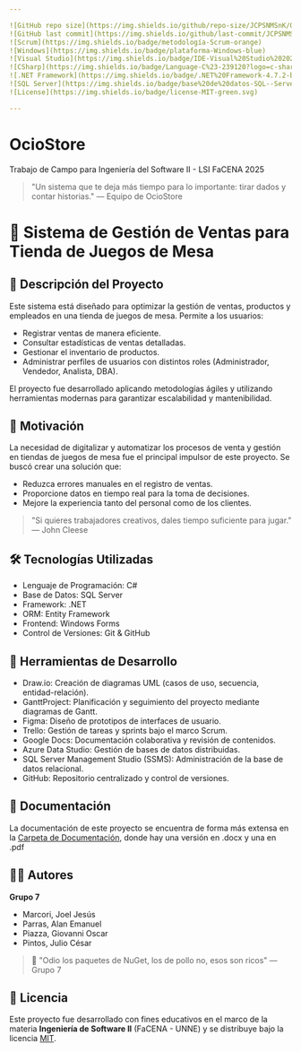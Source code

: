 ```yaml
---

![GitHub repo size](https://img.shields.io/github/repo-size/JCPSNMSnK/OcioStoreIngSoftII)
![GitHub last commit](https://img.shields.io/github/last-commit/JCPSNMSnK/OcioStoreIngSoftII)
![Scrum](https://img.shields.io/badge/metodología-Scrum-orange)
![Windows](https://img.shields.io/badge/plataforma-Windows-blue)
![Visual Studio](https://img.shields.io/badge/IDE-Visual%20Studio%202022-purple)
![CSharp](https://img.shields.io/badge/Language-C%23-239120?logo=c-sharp)
![.NET Framework](https://img.shields.io/badge/.NET%20Framework-4.7.2-blueviolet?logo=dotnet)
![SQL Server](https://img.shields.io/badge/base%20de%20datos-SQL--Server-red)
![License](https://img.shields.io/badge/license-MIT-green.svg)

---
```


# OcioStore


Trabajo de Campo para Ingeniería del Software II - LSI FaCENA 2025   

> "Un sistema que te deja más tiempo para lo importante: tirar dados y contar historias." — Equipo de OcioStore

# 🎲 Sistema de Gestión de Ventas para Tienda de Juegos de Mesa

## 📌 Descripción del Proyecto
Este sistema está diseñado para optimizar la gestión de ventas, productos y empleados en una tienda de juegos de mesa. Permite a los usuarios:

- Registrar ventas de manera eficiente.
- Consultar estadísticas de ventas detalladas.
- Gestionar el inventario de productos.
- Administrar perfiles de usuarios con distintos roles (Administrador, Vendedor, Analista, DBA).  

El proyecto fue desarrollado aplicando metodologías ágiles y utilizando herramientas modernas para garantizar escalabilidad y mantenibilidad.  



## 🧠 Motivación
La necesidad de digitalizar y automatizar los procesos de venta y gestión en tiendas de juegos de mesa fue el principal impulsor de este proyecto. Se buscó crear una solución que:

- Reduzca errores manuales en el registro de ventas.
- Proporcione datos en tiempo real para la toma de decisiones.
- Mejore la experiencia tanto del personal como de los clientes.  

> "Si quieres trabajadores creativos, dales tiempo suficiente para jugar."
— John Cleese


## 🛠️ Tecnologías Utilizadas
- Lenguaje de Programación: C#
- Base de Datos: SQL Server
- Framework: .NET
- ORM: Entity Framework
- Frontend: Windows Forms
- Control de Versiones: Git & GitHub  



## 🧰 Herramientas de Desarrollo
- Draw.io: Creación de diagramas UML (casos de uso, secuencia, entidad-relación).
- GanttProject: Planificación y seguimiento del proyecto mediante diagramas de Gantt.
- Figma: Diseño de prototipos de interfaces de usuario.
- Trello: Gestión de tareas y sprints bajo el marco Scrum.
- Google Docs: Documentación colaborativa y revisión de contenidos.
- Azure Data Studio: Gestión de bases de datos distribuidas.
- SQL Server Management Studio (SSMS): Administración de la base de datos relacional.
- GitHub: Repositorio centralizado y control de versiones.  



## 📄 Documentación
La documentación de este proyecto se encuentra de forma más extensa en la [Carpeta de Documentación](https://github.com/JCPSNMSnK/OcioStoreIngSoftII/tree/master/docum), donde hay una versión en .docx y una en .pdf  




## 👨‍💻 Autores
**Grupo 7**
- Marcori, Joel Jesús
- Parras, Alan Emanuel
- Piazza, Giovanni Oscar
- Pintos, Julio César



> 🚀 "Odio los paquetes de NuGet, los de pollo no, esos son ricos"  — Grupo 7


## 📜 Licencia

Este proyecto fue desarrollado con fines educativos en el marco de la materia **Ingeniería de Software II** (FaCENA - UNNE) y se distribuye bajo la licencia [MIT](https://opensource.org/licenses/MIT).
